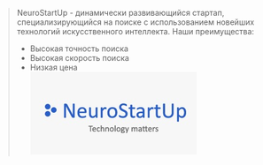 > NeuroStartUp - динамически развивающийся стартап, 
специализирующийся на поиске с использованием новейших технологий 
искусственного интеллекта. Наши преимущества:<br>
> - Высокая точность поиска <br>
> - Высокая скорость поиска <br>
> - Низкая цена <br>
![GitHub Logo](/imag/logo.jpeg)